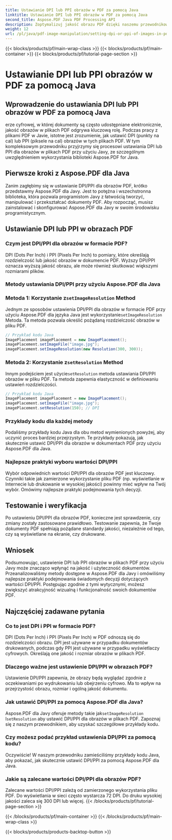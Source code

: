 ```yaml
---
title: Ustawianie DPI lub PPI obrazów w PDF za pomocą Java
linktitle: Ustawianie DPI lub PPI obrazów w PDF za pomocą Java
second_title: Aspose.PDF Java PDF Processing API
description: Zoptymalizuj jakość obrazu PDF dzięki naszemu przewodnikowi krok po kroku dotyczącemu ustawiania DPI/PPI w PDF przy użyciu Java. Dowiedz się, jak ulepszyć swoje dokumenty do druku i wyświetlania cyfrowego.
weight: 12
url: /pl/java/pdf-image-manipulation/setting-dpi-or-ppi-of-images-in-pdf-using-java/
---
```


{{< blocks/products/pf/main-wrap-class >}}
{{< blocks/products/pf/main-container >}}
{{< blocks/products/pf/tutorial-page-section >}}

# Ustawianie DPI lub PPI obrazów w PDF za pomocą Java


## Wprowadzenie do ustawiania DPI lub PPI obrazów w PDF za pomocą Java

erze cyfrowej, w której dokumenty są często udostępniane elektronicznie, jakość obrazów w plikach PDF odgrywa kluczową rolę. Podczas pracy z plikami PDF w Javie, istotne jest zrozumienie, jak ustawić DPI (punkty na cal) lub PPI (piksele na cal) obrazów w tych plikach PDF. W tym kompleksowym przewodniku przyjrzymy się procesowi ustawiania DPI lub PPI dla obrazów w plikach PDF przy użyciu Javy, ze szczególnym uwzględnieniem wykorzystania biblioteki Aspose.PDF for Java.

## Pierwsze kroki z Aspose.PDF dla Java

Zanim zagłębimy się w ustawianie DPI/PPI dla obrazów PDF, krótko przedstawmy Aspose.PDF dla Javy. Jest to potężna i wszechstronna biblioteka, która pozwala programistom Javy z łatwością tworzyć, manipulować i przekształcać dokumenty PDF. Aby rozpocząć, musisz zainstalować i skonfigurować Aspose.PDF dla Javy w swoim środowisku programistycznym.

## Ustawianie DPI lub PPI w obrazach PDF

### Czym jest DPI/PPI dla obrazów w formacie PDF?

DPI (Dots Per Inch) i PPI (Pixels Per Inch) to pomiary, które określają rozdzielczość lub jakość obrazów w dokumencie PDF. Wyższy DPI/PPI oznacza wyższą jakość obrazu, ale może również skutkować większymi rozmiarami plików.

### Metody ustawiania DPI/PPI przy użyciu Aspose.PDF dla Java

###  Metoda 1: Korzystanie z`setImageResolution` Method

 Jednym ze sposobów ustawienia DPI/PPI dla obrazów w formacie PDF przy użyciu Aspose.PDF dla języka Java jest wykorzystanie`setImageResolution` Metoda. Ta metoda pozwala określić pożądaną rozdzielczość obrazów w pliku PDF.

```java
// Przykład kodu Java
ImagePlacement imagePlacement = new ImagePlacement();
imagePlacement.setImageFile("image.jpg");
imagePlacement.setImageResolution(new Resolution(300, 300));
```

###  Metoda 2: Korzystanie z`setResolution` Method

 Innym podejściem jest użycie`setResolution` metoda ustawiania DPI/PPI obrazów w pliku PDF. Ta metoda zapewnia elastyczność w definiowaniu ustawień rozdzielczości.

```java
// Przykład kodu Java
ImagePlacement imagePlacement = new ImagePlacement();
imagePlacement.setImageFile("image.jpg");
imagePlacement.setResolution(150); // DPI
```

### Przykłady kodu dla każdej metody

Podaliśmy przykłady kodu Java dla obu metod wymienionych powyżej, aby uczynić proces bardziej przejrzystym. Te przykłady pokazują, jak skutecznie ustawić DPI/PPI dla obrazów w dokumentach PDF przy użyciu Aspose.PDF dla Java.

### Najlepsze praktyki wyboru wartości DPI/PPI

Wybór odpowiednich wartości DPI/PPI dla obrazów PDF jest kluczowy. Czynniki takie jak zamierzone wykorzystanie pliku PDF (np. wyświetlanie w Internecie lub drukowanie w wysokiej jakości) powinny mieć wpływ na Twój wybór. Omówimy najlepsze praktyki podejmowania tych decyzji.

## Testowanie i weryfikacja

Po ustawieniu DPI/PPI dla obrazów PDF, konieczne jest sprawdzenie, czy zmiany zostały zastosowane prawidłowo. Testowanie zapewnia, że Twoje dokumenty PDF spełniają pożądane standardy jakości, niezależnie od tego, czy są wyświetlane na ekranie, czy drukowane.

## Wniosek

Podsumowując, ustawienie DPI lub PPI obrazów w plikach PDF przy użyciu Javy może znacząco wpłynąć na jakość i użyteczność dokumentów. Przeanalizowaliśmy metody dostępne w Aspose.PDF dla Javy i omówiliśmy najlepsze praktyki podejmowania świadomych decyzji dotyczących wartości DPI/PPI. Postępując zgodnie z tymi wytycznymi, możesz zwiększyć atrakcyjność wizualną i funkcjonalność swoich dokumentów PDF.

## Najczęściej zadawane pytania

### Co to jest DPI i PPI w formacie PDF?

DPI (Dots Per Inch) i PPI (Pixels Per Inch) w PDF odnoszą się do rozdzielczości obrazu. DPI jest używane w przypadku dokumentów drukowanych, podczas gdy PPI jest używane w przypadku wyświetlaczy cyfrowych. Określają one jakość i rozmiar obrazów w plikach PDF.

### Dlaczego ważne jest ustawienie DPI/PPI w obrazach PDF?

Ustawienie DPI/PPI zapewnia, że obrazy będą wyglądać zgodnie z oczekiwaniami po wydrukowaniu lub obejrzeniu cyfrowo. Ma to wpływ na przejrzystość obrazu, rozmiar i ogólną jakość dokumentu.

### Jak ustawić DPI/PPI za pomocą Aspose.PDF dla Java?

 Aspose.PDF dla Javy oferuje metody takie jak`setImageResolution` I`setResolution` aby ustawić DPI/PPI dla obrazów w plikach PDF. Zapoznaj się z naszym przewodnikiem, aby uzyskać szczegółowe przykłady kodu.

### Czy możesz podać przykład ustawienia DPI/PPI za pomocą kodu?

Oczywiście! W naszym przewodniku zamieściliśmy przykłady kodu Java, aby pokazać, jak skutecznie ustawić DPI/PPI za pomocą Aspose.PDF dla Java.

### Jakie są zalecane wartości DPI/PPI dla obrazów PDF?

Zalecane wartości DPI/PPI zależą od zamierzonego wykorzystania pliku PDF. Do wyświetlania w sieci często wystarcza 72 DPI. Do druku wysokiej jakości zaleca się 300 DPI lub więcej.
{{< /blocks/products/pf/tutorial-page-section >}}

{{< /blocks/products/pf/main-container >}}
{{< /blocks/products/pf/main-wrap-class >}}

{{< blocks/products/products-backtop-button >}}
